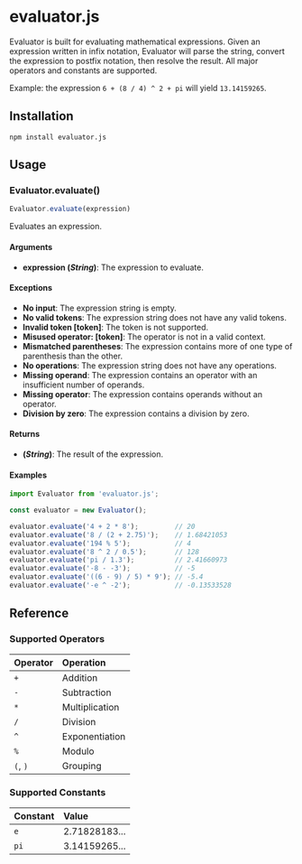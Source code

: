 # evaluator.js

Evaluator is built for evaluating mathematical expressions. Given an expression written in infix notation, Evaluator will parse the string, convert the expression to postfix notation, then resolve the result. All major operators and constants are supported.

Example: the expression `6 + (8 / 4) ^ 2 + pi` will yield `13.14159265`.

## Installation

```
npm install evaluator.js
```

## Usage

### Evaluator.evaluate()

```js
Evaluator.evaluate(expression)
```

Evaluates an expression.

#### Arguments

- **expression (_String_)**: The expression to evaluate.

#### Exceptions

* **No input**: The expression string is empty.
* **No valid tokens**: The expression string does not have any valid tokens.
* **Invalid token [token]**: The token is not supported.
* **Misused operator: [token]**: The operator is not in a valid context.
* **Mismatched parentheses**: The expression contains more of one type of parenthesis than the other.
* **No operations**: The expression string does not have any operations.
* **Missing operand**: The expression contains an operator with an insufficient number of operands.
* **Missing operator**: The expression contains operands without an operator.
* **Division by zero**: The expression contains a division by zero.

#### Returns

- **(_String_)**: The result of the expression.

#### Examples

```js
import Evaluator from 'evaluator.js';

const evaluator = new Evaluator();

evaluator.evaluate('4 + 2 * 8');         // 20
evaluator.evaluate('8 / (2 + 2.75)');    // 1.68421053
evaluator.evaluate('194 % 5');           // 4
evaluator.evaluate('8 ^ 2 / 0.5');       // 128
evaluator.evaluate('pi / 1.3');          // 2.41660973
evaluator.evaluate('-8 - -3');           // -5
evaluator.evaluate('((6 - 9) / 5) * 9'); // -5.4
evaluator.evaluate('-e ^ -2');           // -0.13533528
```

## Reference

### Supported Operators

| Operator | Operation      |
|:-------- |:-------------- |
| `+`      | Addition       |
| `-`      | Subtraction    |
| `*`      | Multiplication |
| `/`      | Division       |
| `^`      | Exponentiation |
| `%`      | Modulo         |
| `(`, `)` | Grouping       |

### Supported Constants

| Constant | Value         |
|:-------- |:------------- |
| `e`      | 2.71828183... |
| `pi`     | 3.14159265... |
